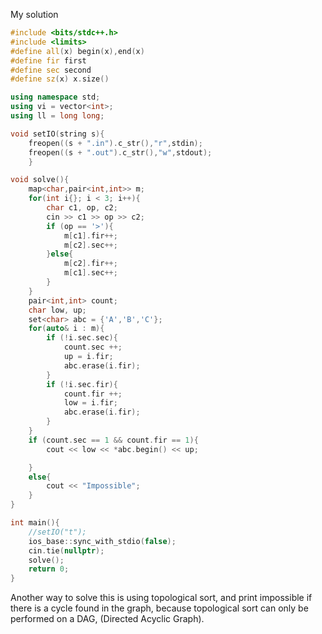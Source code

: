 My solution
```cpp
#include <bits/stdc++.h>
#include <limits>
#define all(x) begin(x),end(x)
#define fir first
#define sec second
#define sz(x) x.size()

using namespace std;
using vi = vector<int>;
using ll = long long;

void setIO(string s){
	freopen((s + ".in").c_str(),"r",stdin);
	freopen((s + ".out").c_str(),"w",stdout);
	}

void solve(){
    map<char,pair<int,int>> m;
    for(int i{}; i < 3; i++){
        char c1, op, c2;
        cin >> c1 >> op >> c2;
        if (op == '>'){
            m[c1].fir++;
            m[c2].sec++;
        }else{
            m[c2].fir++;
            m[c1].sec++;
        }
    }
    pair<int,int> count;
    char low, up;
    set<char> abc = {'A','B','C'};
    for(auto& i : m){
        if (!i.sec.sec){
            count.sec ++;
            up = i.fir;
            abc.erase(i.fir);
        }
        if (!i.sec.fir){
            count.fir ++;
            low = i.fir;
            abc.erase(i.fir);
        }
    }
    if (count.sec == 1 && count.fir == 1){
        cout << low << *abc.begin() << up;

    }
    else{
        cout << "Impossible";
    }
}

int main(){
    //setIO("t");
	ios_base::sync_with_stdio(false);
	cin.tie(nullptr);
	solve();
	return 0;
}
```

Another way to solve this is using topological sort, and print impossible if there is a cycle found in the graph, because topological sort can only be performed on a DAG, (Directed Acyclic Graph).

